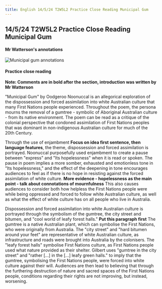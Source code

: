 ```yaml
---
title: English 14/5/24 T2W5L2 Practice Close Reading Municipal Gum
---
```


## 14/5/24 T2W5L2 Practice Close Reading Municipal Gum
#### Mr Watterson's annotations
![Municipal gum annotations](https://shanmeis-notes.toomwn.xyz/assets/english/municipal-gum-annotations.png)

#### Practice close reading
**Note: Comments are in bold after the section, introduction was written by Mr Watterson**

"Municipal Gum" by Oodgeroo Noonuccal is an allegorical exploration of the dispossession and forced assimilation into white Australian culture that many First Nations people experienced. Throughout the poem, the persona mourns the removal of a gumtree - symbolic of Aboriginal Australian culture - from its native environment. The poem can be read as a critique of the colonial perspective that condoned assimilation of First Nations peoples that was dominant in non-indigenous Australian culture for much of the 20th Century. 

Through the use of enjambment **Focus on idea first sentence, then language features**, the theme, dispossession and forced assimilation is portrayed. Noonuccal purposefully used enjambment to create a pause between "express" and "Its hopelessness" when it is read or spoken. The pause in poem implies a more somber, exhausted and emotionless tone in "Its hopelessness," and the effect of the deepening in tone encourages audiences to feel as if there is no hope in resisting against the forced assimilation of white culture. **More evidence - hopelessness as the main point - talk about connotations of mournfulness** This also causes audiences to consider both how helpless the First Nations people were while being oppressed and forced to follow white Australian culture, as well as what the effect of white culture has on all people who live in Australia.

Dispossession and forced assimilation into white Australian culture is portrayed through the symbolism of the gumtree, the city street and bitumen, and "cool world of leafy forest halls." **Put this paragraph first** The gumtree is a native Australian plant, which can symbolise the First Nations, who were originally from Australia. The "city street" and "hard bitumen around your feet" are representative of white Australian culture, as infrastructure and roads were brought into Australia by the colonisers. The "leafy forest halls" symbolise First Nations culture, as First Nations people used what nature provided as their shelter. Gilbert uses "gumtree in the city street" and "rather [...] in the [...] leafy green halls." to imply that the gumtree, symbolising the First Nations people, were forced into white culture against their will. Audiences are then lead to believing that through the furthering destruction of nature and sacred spaces of the First Nations people, conditions regarding their rights are not improving, but instead, worsening.